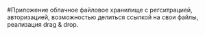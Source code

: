 #Приложение облачное файловое хранилище с регситрацией, авторизацией, возможностью делиться ссылкой на свои файлы, реализация drag & drop.